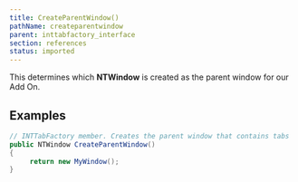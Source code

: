 ```yaml
---
title: CreateParentWindow()
pathName: createparentwindow
parent: inttabfactory_interface
section: references
status: imported
---
```


This determines which **NTWindow** is created as the parent window for our Add On.

## Examples

```csharp
// INTTabFactory member. Creates the parent window that contains tabs
public NTWindow CreateParentWindow()
{
     return new MyWindow();
}
```
